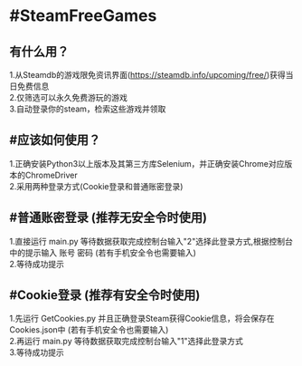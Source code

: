 #SteamFreeGames
==============

有什么用？
--------------
1.从Steamdb的游戏限免资讯界面(https://steamdb.info/upcoming/free/)获得当日免费信息 <br>
2.仅筛选可以永久免费游玩的游戏 <br>
3.自动登录你的steam，检索这些游戏并领取 <br>

#应该如何使用？
--------------
1.正确安装Python3以上版本及其第三方库Selenium，并正确安装Chrome对应版本的ChromeDriver <br>
2.采用两种登录方式(Cookie登录和普通账密登录) <br>

#普通账密登录 (推荐无安全令时使用)
--------------
1.直接运行  main.py  等待数据获取完成控制台输入"2"选择此登录方式,根据控制台中的提示输入 账号 密码 (若有手机安全令也需要输入) <br>
2.等待成功提示 <br>

#Cookie登录 (推荐有安全令时使用)
--------------
1.先运行  GetCookies.py  并且正确登录Steam获得Cookie信息，将会保存在Cookies.json中 (若有手机安全令也需要输入) <br>
2.再运行  main.py  等待数据获取完成控制台输入"1"选择此登录方式 <br>
3.等待成功提示 <br>

